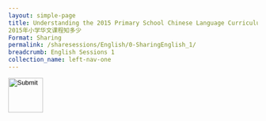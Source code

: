 ```yaml
---
layout: simple-page
title: Understanding the 2015 Primary School Chinese Language Curriculum - Supporting Your Child in Learning Chinese
2015年小学华文课程知多少
Format: Sharing
permalink: /sharesessions/English/0-SharingEnglish_1/
breadcrumb: English Sessions 1
collection_name: left-nav-one
---
```




<input type="image" name="btnBack" id="btnBack" onclick="goBack()" src="https://event-reg.biz/DefaultBanner/images/MTLS2019/btnBack.png" style="height:70px;">
